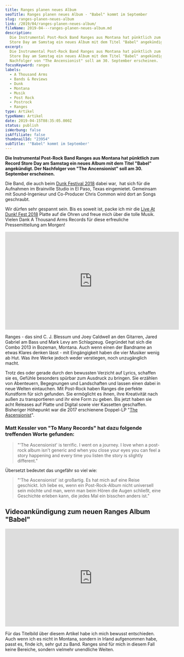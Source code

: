```yaml
---
title: Ranges planen neues Album
seoTitle: Ranges planen neues Album - "Babel" kommt im September
slug: ranges-planen-neues-album
link: /2019/04/ranges-planen-neues-album/
fileName: 2019-04---ranges-planen-neues-album.md
description:
  Die Instrumental Post-Rock Band Ranges aus Montana hat pünktlich zum Record
  Store Day am Samstag ein neues Album mit dem Titel "Babel" angekündigt.
excerpt:
  Die Instrumental Post-Rock Band Ranges aus Montana hat pünktlich zum Record
  Store Day am Samstag ein neues Album mit dem Titel "Babel" angekündigt. Der
  Nachfolger von "The Ancensionist" soll am 30. September erscheinen.
focusKeyword: ranges
labels:
  - A Thousand Arms
  - Bands & Reviews
  - Dunk
  - Montana
  - Musik
  - Post Rock
  - Postrock
  - Ranges
type: Artikel
typeName: Artikel
date: 2019-04-15T08:35:05.000Z
status: publish
isWerbung: false
isAffiliate: false
thumbnailId: "23954"
subTitle: '"Babel" kommt im September'
---
```


<strong>Die Instrumental Post-Rock Band Ranges aus Montana hat pünktlich zum
Record Store Day am Samstag ein neues Album mit dem Titel "Babel" angekündigt.
Der Nachfolger von "The Ancensionist" soll am 30. September erscheinen.</strong>

Die Band, die auch beim
<a href="http://cardamonchai.com/2018/05/dunkfestival-2018-postrock-liebe-fuer-immer/" target="_blank" rel="noopener">Dunk
Festival 2018</a> dabei war,  hat sich für die Aufnahmen im Brainville Studio in
El Paso, Texas eingemietet. Gemeinsam mit Sound-Ingenieur und Co-Producer Chris
Common wird dort an Songs geschraubt.

Wir dürfen sehr gespannt sein. Bis es soweit ist, packe ich mir die
<a href="https://dunkrecords.com/products/ranges-live-at-dunk-fest-2018-2xlp" target="_blank" rel="noopener">Live
At Dunk! Fest 2018</a> Platte auf die Ohren und freue mich über die tolle Musik.
Vielen Dank A Thousand Arms Records für diese erfreuliche Pressemitteilung am
Morgen!

<iframe src="https://www.youtube.com/embed/A8pYkj-Yprs" width="560" height="315" frameborder="0" allowfullscreen="allowfullscreen"></iframe>

Ranges - das sind C. J. Blessum und Joey Caldwell an den Gitarren, Jared Gabriel
am Bass und Mark Levy am Schlagzeug. Gegründet hat sich die Combo 2013 in
Bozeman, Montana. Auch wenn einen der Bandname an etwas Klares denken lässt -
mit Eingängigkeit haben die vier Musiker wenig ab Hut. Was ihre Werke jedoch
weder verstiegen, noch unzugänglich macht.

Trotz des oder gerade durch den bewussten Verzicht auf Lyrics, schaffen sie es,
Gefühle besonders spürbar zum Ausdruck zu bringen. Sie erzählen von Abenteuern,
Begegnungen und Landschaften und lassen einen dabei in neue Welten eintauchen.
Mit Post-Rock haben Ranges die perfekte Kunstform für sich gefunden. Sie
ermöglicht es ihnen, ihre Kreativität nach außen zu transportieren und ihr eine
Form zu geben. Bis jetzt haben sie acht Releases auf Platte und Digital sowie
vier Kassetten geschaffen. Bisheriger Höhepunkt war die 2017 erschienene
Doppel-LP
"<a href="https://www.rangesmusic.com/the-ascensionist" target="_blank" rel="noopener">The
Ascensionist</a>".

### Matt Kessler von "To Many Records" hat dazu folgende treffenden Worte gefunden:

<blockquote>"'The Ascensionist' is terrific. I went on a journey. I love when a post-rock album isn't generic and when you close your eyes you can feel a story happening and every time you listen the story is slightly different."</blockquote>

Übersetzt bedeutet das ungefähr so viel wie:

<blockquote>"'The Ascensionist' ist großartig. Es hat mich auf eine Reise geschickt. Ich liebe es, wenn ein Post-Rock-Album nicht universell sein möchte und man, wenn man beim Hören die Augen schließt, eine Geschichte erleben kann, die jedes Mal ein bisschen anders ist."</blockquote>

## Videoankündigung zum neuen Ranges Album "Babel"

<iframe src="https://www.youtube.com/embed/0zC6784zzrU" width="560" height="315" frameborder="0" allowfullscreen="allowfullscreen"></iframe>

Für das Titelbild über diesem Artikel habe ich mich bewusst entschieden. Auch
wenn ich es nicht in Montana, sondern in Irland aufgenommen habe, passt es,
finde ich, sehr gut zu Band. Ranges sind für mich in diesem Fall keine Bereiche,
sondern vielmehr unendliche Weiten.
